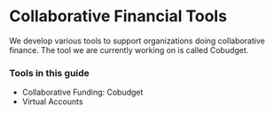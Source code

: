 # Collaborative Financial Tools

We develop various tools to support organizations doing collaborative finance. The tool we are currently working on is called Cobudget.

### Tools in this guide

* Collaborative Funding: Cobudget
* Virtual Accounts





